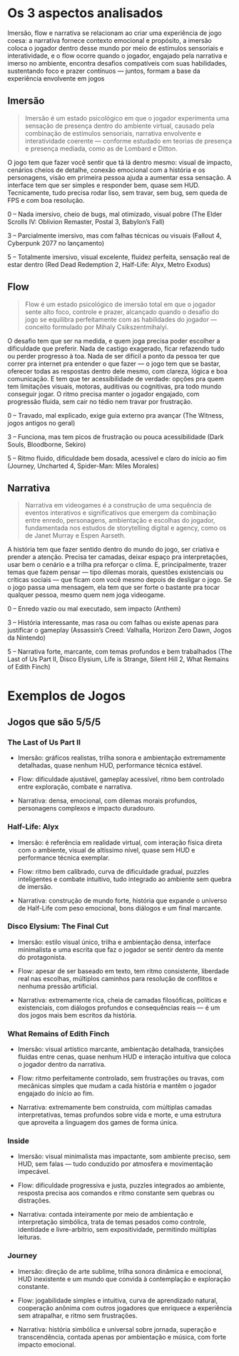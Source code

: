 # Os 3 aspectos analisados

Imersão, flow e narrativa se relacionam ao criar uma experiência de jogo coesa: a narrativa fornece contexto emocional e propósito, a imersão coloca o jogador dentro desse mundo por meio de estímulos sensoriais e interatividade, e o flow ocorre quando o jogador, engajado pela narrativa e imerso no ambiente, encontra desafios compatíveis com suas habilidades, sustentando foco e prazer contínuos — juntos, formam a base da experiência envolvente em jogos

## Imersão

> Imersão é um estado psicológico em que o jogador experimenta uma sensação de presença dentro do ambiente virtual, causado pela combinação de estímulos sensoriais, narrativa envolvente e interatividade coerente — conforme estudado em teorias de presença e presença mediada, como as de Lombard e Ditton.

O jogo tem que fazer você sentir que tá lá dentro mesmo: visual de impacto, cenários cheios de detalhe, conexão emocional com a história e os personagens, visão em primeira pessoa ajuda a aumentar essa sensação. A interface tem que ser simples e responder bem, quase sem HUD. Tecnicamente, tudo precisa rodar liso, sem travar, sem bug, sem queda de FPS e com boa resolução.

0 – Nada imersivo, cheio de bugs, mal otimizado, visual pobre (The Elder Scrolls IV: Oblivion Remaster, Postal 3, Babylon’s Fall)

3 – Parcialmente imersivo, mas com falhas técnicas ou visuais (Fallout 4, Cyberpunk 2077 no lançamento)

5 – Totalmente imersivo, visual excelente, fluidez perfeita, sensação real de estar dentro (Red Dead Redemption 2, Half-Life: Alyx, Metro Exodus)

## Flow 

> Flow é um estado psicológico de imersão total em que o jogador sente alto foco, controle e prazer, alcançado quando o desafio do jogo se equilibra perfeitamente com as habilidades do jogador — conceito formulado por Mihaly Csikszentmihalyi.

O desafio tem que ser na medida, e quem joga precisa poder escolher a dificuldade que preferir. Nada de castigo exagerado, ficar refazendo tudo ou perder progresso à toa. Nada de ser difícil a ponto da pessoa ter que correr pra internet pra entender o que fazer — o jogo tem que se bastar, oferecer todas as respostas dentro dele mesmo, com clareza, lógica e boa comunicação. E tem que ter acessibilidade de verdade: opções pra quem tem limitações visuais, motoras, auditivas ou cognitivas, pra todo mundo conseguir jogar. O ritmo precisa manter o jogador engajado, com progressão fluida, sem cair no tédio nem travar por frustração.

0 – Travado, mal explicado, exige guia externo pra avançar (The Witness, jogos antigos no geral)

3 – Funciona, mas tem picos de frustração ou pouca acessibilidade (Dark Souls, Bloodborne, Sekiro)

5 – Ritmo fluido, dificuldade bem dosada, acessível e claro do início ao fim (Journey, Uncharted 4, Spider-Man: Miles Morales)

## Narrativa

> Narrativa em videogames é a construção de uma sequência de eventos interativos e significativos que emergem da combinação entre enredo, personagens, ambientação e escolhas do jogador, fundamentada nos estudos de storytelling digital e agency, como os de Janet Murray e Espen Aarseth.

A história tem que fazer sentido dentro do mundo do jogo, ser criativa e prender a atenção. Precisa ter camadas, deixar espaço pra interpretações, usar bem o cenário e a trilha pra reforçar o clima. E, principalmente, trazer temas que fazem pensar — tipo dilemas morais, questões existenciais ou críticas sociais — que ficam com você mesmo depois de desligar o jogo. Se o jogo passa uma mensagem, ela tem que ser forte o bastante pra tocar qualquer pessoa, mesmo quem nem joga videogame.

0 – Enredo vazio ou mal executado, sem impacto (Anthem)

3 – História interessante, mas rasa ou com falhas ou existe apenas para justificar o gameplay (Assassin’s Creed: Valhalla, Horizon Zero Dawn, Jogos da Nintendo)

5 – Narrativa forte, marcante, com temas profundos e bem trabalhados (The Last of Us Part II, Disco Elysium, Life is Strange, Silent Hill 2, What Remains of Edith Finch)

# Exemplos de Jogos

## Jogos que são 5/5/5

### The Last of Us Part II
- Imersão: gráficos realistas, trilha sonora e ambientação extremamente detalhadas, quase nenhum HUD, performance técnica estável.

- Flow: dificuldade ajustável, gameplay acessível, ritmo bem controlado entre exploração, combate e narrativa.

- Narrativa: densa, emocional, com dilemas morais profundos, personagens complexos e impacto duradouro.

### Half-Life: Alyx
- Imersão: é referência em realidade virtual, com interação física direta com o ambiente, visual de altíssimo nível, quase sem HUD e performance técnica exemplar.

- Flow: ritmo bem calibrado, curva de dificuldade gradual, puzzles inteligentes e combate intuitivo, tudo integrado ao ambiente sem quebra de imersão.

- Narrativa: construção de mundo forte, história que expande o universo de Half-Life com peso emocional, bons diálogos e um final marcante.

### Disco Elysium: The Final Cut
- Imersão: estilo visual único, trilha e ambientação densa, interface minimalista e uma escrita que faz o jogador se sentir dentro da mente do protagonista.

- Flow: apesar de ser baseado em texto, tem ritmo consistente, liberdade real nas escolhas, múltiplos caminhos para resolução de conflitos e nenhuma pressão artificial.

- Narrativa: extremamente rica, cheia de camadas filosóficas, políticas e existenciais, com diálogos profundos e consequências reais — é um dos jogos mais bem escritos da história.

### What Remains of Edith Finch
- Imersão: visual artístico marcante, ambientação detalhada, transições fluidas entre cenas, quase nenhum HUD e interação intuitiva que coloca o jogador dentro da narrativa.

- Flow: ritmo perfeitamente controlado, sem frustrações ou travas, com mecânicas simples que mudam a cada história e mantêm o jogador engajado do início ao fim.

- Narrativa: extremamente bem construída, com múltiplas camadas interpretativas, temas profundos sobre vida e morte, e uma estrutura que aproveita a linguagem dos games de forma única.

### Inside
- Imersão: visual minimalista mas impactante, som ambiente preciso, sem HUD, sem falas — tudo conduzido por atmosfera e movimentação impecável.

- Flow: dificuldade progressiva e justa, puzzles integrados ao ambiente, resposta precisa aos comandos e ritmo constante sem quebras ou distrações.

- Narrativa: contada inteiramente por meio de ambientação e interpretação simbólica, trata de temas pesados como controle, identidade e livre-arbítrio, sem expositividade, permitindo múltiplas leituras.

### Journey
- Imersão: direção de arte sublime, trilha sonora dinâmica e emocional, HUD inexistente e um mundo que convida à contemplação e exploração constante.

- Flow: jogabilidade simples e intuitiva, curva de aprendizado natural, cooperação anônima com outros jogadores que enriquece a experiência sem atrapalhar, e ritmo sem frustrações.

- Narrativa: história simbólica e universal sobre jornada, superação e transcendência, contada apenas por ambientação e música, com forte impacto emocional.
